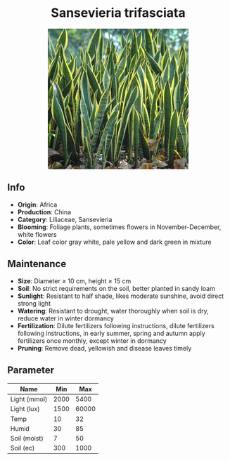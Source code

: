 <h1 align='center'>Sansevieria trifasciata</h1>
<p align="center">
    <img 
        align='center'
        width='320'
        src="../images/sansevieria trifasciata.png" 
        alt='Sansevieria trifasciata' />
</p>

## Info

 - **Origin**: Africa
 - **Production**: China
 - **Category**: Liliaceae, Sansevieria
 - **Blooming**: Foliage plants, sometimes flowers in November-December, white flowers
 - **Color**: Leaf color gray white, pale yellow and dark green in mixture

## Maintenance

 - **Size**: Diameter ≥ 10 cm, height ≥ 15 cm
 - **Soil**: No strict requirements on the soil, better planted in sandy loam
 - **Sunlight**: Resistant to half shade, likes moderate sunshine, avoid direct strong light
 - **Watering**: Resistant to drought, water thoroughly when soil is dry, reduce water in winter dormancy
 - **Fertilization**: Dilute fertilizers following instructions, dilute fertilizers following instructions,  in early summer, spring and autumn apply fertilizers once monthly, except winter in dormancy
 - **Pruning**: Remove dead, yellowish and disease leaves timely

## Parameter

| Name         | Min  | Max   |
|--------------|------|-------|
| Light (mmol) | 2000 | 5400  |
| Light (lux)  | 1500 | 60000 |
| Temp         | 10    | 32    |
| Humid        | 30   | 85    |
| Soil (moist) | 7   | 50    |
| Soil (ec)    | 300  | 1000  |